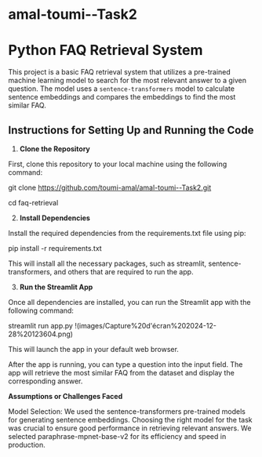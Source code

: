 # amal-toumi--Task2
# Python FAQ Retrieval System

This project is a basic FAQ retrieval system that utilizes a pre-trained machine learning model to search for the most relevant answer to a given question. The model uses a `sentence-transformers` model to calculate sentence embeddings and compares the embeddings to find the most similar FAQ.

## Instructions for Setting Up and Running the Code

1. **Clone the Repository**

First, clone this repository to your local machine using the following command:

   
   git clone https://github.com/toumi-amal/amal-toumi--Task2.git
   
   cd faq-retrieval
   
2. **Install Dependencies**

Install the required dependencies from the requirements.txt file using pip:

  pip install -r requirements.txt
  
This will install all the necessary packages, such as streamlit, sentence-transformers, and others that are required to run the app.

3. **Run the Streamlit App**

Once all dependencies are installed, you can run the Streamlit app with the following command:

streamlit run app.py
!(images/Capture%20d'écran%202024-12-28%20123604.png)

This will launch the app in your default web browser.

After the app is running, you can type a question into the input field. The app will retrieve the most similar FAQ from the dataset and display the corresponding answer.

**Assumptions or Challenges Faced**

Model Selection: We used the sentence-transformers pre-trained models for generating sentence embeddings. Choosing the right model for the task was crucial to ensure good performance in retrieving relevant answers. We selected paraphrase-mpnet-base-v2 for its efficiency and speed in production.


